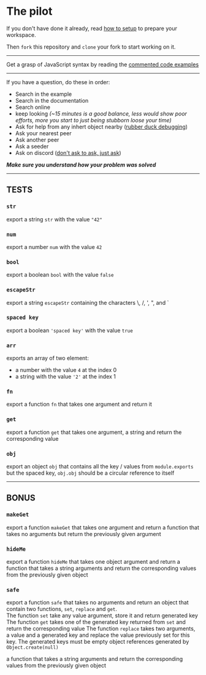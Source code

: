 # The pilot
If you don't have done it already, read
[how to setup](https://thot.space/git/javascript/setup)
to prepare your workspace.

Then `fork` this repository and `clone` your fork to start working on it.

------

Get a grasp of JavaScript syntax by reading the 
[commented code examples](https://thot.space/git/javascript/example)

------

If you have a question, do these in order:
 - Search in the example
 - Search in the documentation
 - Search online
 - keep looking *(~15 minutes is a good balance, less would show poor efforts, more you start to just being stubborn loose your time)*
 - Ask for help from any inhert object nearby
  ([rubber duck debugging](https://en.wikipedia.org/wiki/Rubber_duck_debugging))
 - Ask your nearest peer
 - Ask another peer
 - Ask a seeder
 - Ask on discord
  ([don't ask to ask, just ask](http://sol.gfxile.net/dontask.html))

***Make sure you understand how your problem was solved***

---
## TESTS

### `str`
export a string `str` with the value `"42"`

### `num`
export a number `num` with the value `42`

### `bool`
export a boolean `bool` with the value `false`

### `escapeStr`
export a string `escapeStr` containing the characters \\, /, ', ", and `

### `spaced key`
export a boolean `'spaced key'` with the value `true`

### `arr`
exports an array of two element:
 - a number with the value `4` at the index 0
 - a string with the value `'2'` at the index 1

### `fn`
export a function `fn` that takes one argument and return it

### `get`
export a function `get` that takes one argument, a string
and return the corresponding value

### `obj`
export an object `obj` that contains all the key / values from `module.exports`
but the spaced key, `obj.obj` should be a circular reference to itself

------

## BONUS

### `makeGet`
export a function `makeGet` that takes one argument and return a function that
takes no arguments but return the previously given argument

### `hideMe`
export a function `hideMe` that takes one object argument
and return a function that takes a string arguments and return the corresponding
values from the previously given object

### `safe`
export a function `safe` that takes no arguments
and return an object that contain two functions, `set`, `replace` and `get`.  
The function `set` take any value argument, store it and return generated key
The function `get` takes one of the generated key returned from `set`
and return the corresponding value
The function `replace` takes two arguments, a value and a generated key
and replace the value previously set for this key.
The generated keys must be empty object references generated by `Object.create(null)`

a function that takes a string arguments and return the corresponding
values from the previously given object

